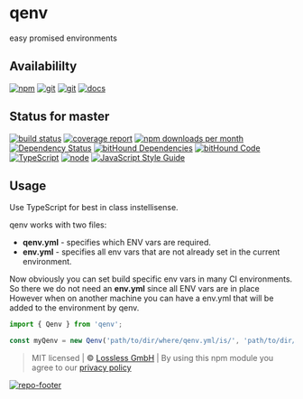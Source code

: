 # qenv

easy promised environments

## Availabililty

[![npm](https://pushrocks.gitlab.io/assets/repo-button-npm.svg)](https://www.npmjs.com/package/qenv)
[![git](https://pushrocks.gitlab.io/assets/repo-button-git.svg)](https://GitLab.com/pushrocks/qenv)
[![git](https://pushrocks.gitlab.io/assets/repo-button-mirror.svg)](https://github.com/pushrocks/qenv)
[![docs](https://pushrocks.gitlab.io/assets/repo-button-docs.svg)](https://pushrocks.gitlab.io/qenv/)

## Status for master

[![build status](https://GitLab.com/pushrocks/qenv/badges/master/build.svg)](https://GitLab.com/pushrocks/qenv/commits/master)
[![coverage report](https://GitLab.com/pushrocks/qenv/badges/master/coverage.svg)](https://GitLab.com/pushrocks/qenv/commits/master)
[![npm downloads per month](https://img.shields.io/npm/dm/qenv.svg)](https://www.npmjs.com/package/qenv)
[![Dependency Status](https://david-dm.org/pushrocks/qenv.svg)](https://david-dm.org/pushrocks/qenv)
[![bitHound Dependencies](https://www.bithound.io/github/pushrocks/qenv/badges/dependencies.svg)](https://www.bithound.io/github/pushrocks/qenv/master/dependencies/npm)
[![bitHound Code](https://www.bithound.io/github/pushrocks/qenv/badges/code.svg)](https://www.bithound.io/github/pushrocks/qenv)
[![TypeScript](https://img.shields.io/badge/TypeScript-2.x-blue.svg)](https://nodejs.org/dist/latest-v6.x/docs/api/)
[![node](https://img.shields.io/badge/node->=%206.x.x-blue.svg)](https://nodejs.org/dist/latest-v6.x/docs/api/)
[![JavaScript Style Guide](https://img.shields.io/badge/code%20style-standard-brightgreen.svg)](http://standardjs.com/)

## Usage

Use TypeScript for best in class instellisense.

qenv works with two files:

- **qenv.yml** - specifies which ENV vars are required.
- **env.yml** - specifies all env vars that are not already set in the current environment.

Now obviously you can set build specific env vars in many CI environments.
So there we do not need an **env.yml** since all ENV vars are in place
However when on another machine you can have a env.yml that will be added to the environment by qenv.

```javascript
import { Qenv } from 'qenv';

const myQenv = new Qenv('path/to/dir/where/qenv.yml/is/', 'path/to/dir/where/env.yml/is(');
```

> MIT licensed | **&copy;** [Lossless GmbH](https://lossless.gmbh)
> | By using this npm module you agree to our [privacy policy](https://lossless.gmbH/privacy.html)

[![repo-footer](https://pushrocks.gitlab.io/assets/repo-footer.svg)](https://push.rocks)
